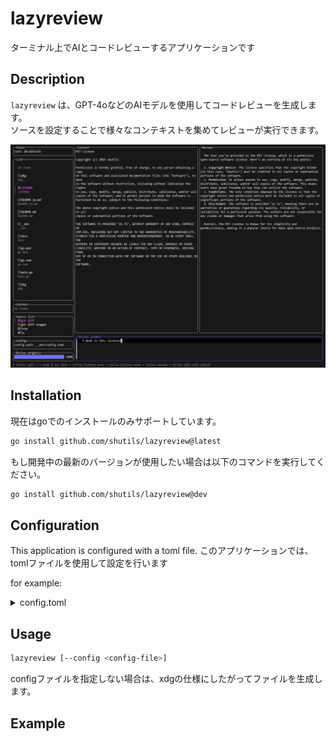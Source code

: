 # lazyreview

ターミナル上でAIとコードレビューするアプリケーションです

## Description

`lazyreview` は、GPT-4oなどのAIモデルを使用してコードレビューを生成します。  
ソースを設定することで様々なコンテキストを集めてレビューが実行できます。

![image](docs/assets/images/application_top.PNG)

## Installation

現在はgoでのインストールのみサポートしています。

```sh
go install github.com/shutils/lazyreview@latest
```

もし開発中の最新のバージョンが使用したい場合は以下のコマンドを実行してください。

```sh
go install github.com/shutils/lazyreview@dev
```

## Configuration

This application is configured with a toml file.
このアプリケーションでは、tomlファイルを使用して設定を行います

for example:

<details><summary>config.toml</summary><div>

```toml
type = "azure" # "openai" or "azure" 何も設定しない場合は"openai"が使用されます。
key = "<your-key>" # 使用するAPIキーです。
endpoint = "<your-endpoint>" # 使用するAIのエンドポイントです。typeがazureのときのみ必要です。
version = "<your-version>"  # 使用するAIのバージョンです。typeがazureのときのみ必要です。
model = "<your-model>" # 使用するモデルです。デフォルトでは"gpt-4o-mini"が設定されます。
target = "." # アイテムを収集する際のターゲットディレクトリです。collectorが設定されていない場合に使用されます。
output = "reviews.json" # レビュー結果を出力するファイルです。設定しない場合はxdg仕様に従って出力されます。
ignores = [".git"] # デフォルトで収集したアイテムをフィルタリングします。

# AIに渡すプロンプトです。インスタントプロンプトやソースごとのプロンプトが指定されていない場合のみ使用されます。
prompt = '''
You are a code reviewer. Please review the user's code based on the following points.

1. Code quality
2. Code readability
3. Code efficiency
4. Code security
5. Code maintainability
6. Code scalability
7. Typos and bugs

Please provide appropriate suggestions in Markdown format when answering.
'''
max_tokens = 2000 # AIに許可する最大トークンです。
glamour = "dark" # レビュー結果を装飾して表示する設定です。現在は"dark", "light", ""がサポートされています。
opener = "nvim" # レビューを開いたりプロンプトを入力する際に使用されるコマンドです。

[modelCost]
input = 0.15 # 1Mトークン当たりの$
output = 0.6 # 1Mトークン当たりの$

# アイテムを集める際に使用されるソース設定です。
[[sources]]
name = "git diff" # 名前です。ユニークである必要があります。
enabled = false # このソースを使用するかどうかを決めます。TUI上で簡単に切り替えられます。
collector = "git diff --name-only" # アイテムを集めるコマンドです。出力は行で区切られてアイテムに変換されます。
previewer = "git diff" # アイテムを表示するコマンドです。

[[sources]]
name = "git diff staged"
enabled = false
collector = "git diff --name-only --cached"
previewer = "git diff --staged"

[[sources]]
name = "grep main.go"
enabled = false
collector = ["sh", "-c", "ls | grep main.go"] # コマンドは配列形式でも渡せます。パイプ等を使用したい場合はこちらの記法を使用します。
previewer = "cat"

[[sources]]
name = "docker ps"
enabled = false
collector = 'docker ps --format "{{.Names}}"' # 名前のみ取得
previewer = "docker logs" 
```
</div></details>

## Usage

```sh
lazyreview [--config <config-file>]
```

configファイルを指定しない場合は、xdgの仕様にしたがってファイルを生成します。

## Example
